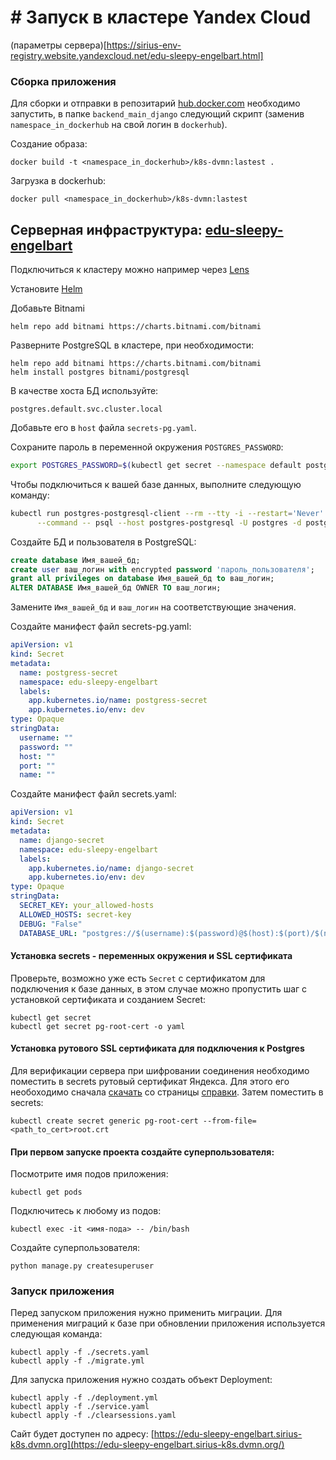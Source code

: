 # # Запуск в кластере Yandex Cloud

(параметры сервера)[https://sirius-env-registry.website.yandexcloud.net/edu-sleepy-engelbart.html]

### Сборка приложения

Для сборки и отправки в репозитарий [hub.docker.com](hub.docker.com) необходимо запустить, в папке `backend_main_django` следующий скрипт (заменив `namespace_in_dockerhub` на свой логин в `dockerhub`).

Создание образа:
```shell
docker build -t <namespace_in_dockerhub>/k8s-dvmn:lastest .
```
Загрузка в dockerhub:
```shell
docker pull <namespace_in_dockerhub>/k8s-dvmn:lastest
```

## Серверная инфраструктура: [edu-sleepy-engelbart](https://sirius-env-registry.website.yandexcloud.net/edu-sleepy-engelbart.html)

Подключиться к кластеру можно например через [Lens](https://k8slens.dev/)

Установите [Helm](https://helm.sh/)

Добавьте Bitnami
```
helm repo add bitnami https://charts.bitnami.com/bitnami
```

Разверните PostgreSQL в кластере, при необходимости:
```shell
helm repo add bitnami https://charts.bitnami.com/bitnami
helm install postgres bitnami/postgresql
```
В качестве хоста БД используйте:
```
postgres.default.svc.cluster.local
```

Добавьте его в `host` файла `secrets-pg.yaml`.

Сохраните пароль в переменной окружения `POSTGRES_PASSWORD`:

```bash
export POSTGRES_PASSWORD=$(kubectl get secret --namespace default postgress-secret -o jsonpath="{.data.password}" | base64 -d)
```

Чтобы подключиться к вашей базе данных, выполните следующую команду:

```bash
kubectl run postgres-postgresql-client --rm --tty -i --restart='Never' --namespace default --image docker.io/bitnami/postgresql:16.1.0-debian-11-r20 --env="PGPASSWORD=$POSTGRES_PASSWORD" \
      --command -- psql --host postgres-postgresql -U postgres -d postgres -p 5432
```

Создайте БД и пользователя в PostgreSQL:

```sql
create database Имя_вашей_бд;
create user ваш_логин with encrypted password 'пароль_пользователя';
grant all privileges on database Имя_вашей_бд to ваш_логин;
ALTER DATABASE Имя_вашей_бд OWNER TO ваш_логин;
```

Замените `Имя_вашей_бд` и `ваш_логин` на соответствующие значения.

Создайте манифест файл secrets-pg.yaml:
```yaml
apiVersion: v1
kind: Secret
metadata:
  name: postgress-secret
  namespace: edu-sleepy-engelbart
  labels:
    app.kubernetes.io/name: postgress-secret
    app.kubernetes.io/env: dev
type: Opaque
stringData:
  username: ""
  password: ""
  host: ""
  port: ""
  name: ""
```


Создайте манифест файл secrets.yaml:

```yaml
apiVersion: v1
kind: Secret
metadata:
  name: django-secret
  namespace: edu-sleepy-engelbart
  labels:
    app.kubernetes.io/name: django-secret
    app.kubernetes.io/env: dev
type: Opaque
stringData:
  SECRET_KEY: your_allowed-hosts
  ALLOWED_HOSTS: secret-key
  DEBUG: "False"
  DATABASE_URL: "postgres://$(username):$(password)@$(host):$(port)/$(name)?sslmode=verify-full&sslrootcert=/opt/.postgresql/root.crt"
```

#### Установка secrets - переменных окружения и SSL сертификата

Проверьте, возможно уже есть `Secret` с сертификатом для подключения к базе данных, в этом случае можно пропустить шаг с установкой сертификата и созданием Secret:

```shell
kubectl get secret
kubectl get secret pg-root-cert -o yaml
```

#### Установка рутового SSL сертификата для подключения к Postgres
Для верификации сервера при шифровании соединения необходимо поместить в secrets рутовый сертификат Яндекса. 
Для этого его необоходимо сначала [скачать](https://storage.yandexcloud.net/cloud-certs/CA.pem) со страницы [справки](https://yandex.cloud/ru/docs/managed-postgresql/operations/connect). 
Затем поместить в secrets:
```shell
kubectl create secret generic pg-root-cert --from-file=<path_to_cert>root.crt
```

#### При первом запуске проекта создайте суперпользователя:
Посмотрите имя подов приложения:
```shell-session
kubectl get pods
```
Подключитесь к любому из подов:
```shell-session
kubectl exec -it <имя-пода> -- /bin/bash
```

Создайте суперпользователя:
```shell-session
python manage.py createsuperuser
```

### Запуск приложения

Перед запуском приложения нужно применить миграции. Для применения миграций к базе при обновлении приложения используется следующая команда:
```shell
kubectl apply -f ./secrets.yaml
kubectl apply -f ./migrate.yml
```

Для запуска приложения нужно создать объект Deployment:
```shell
kubectl apply -f ./deployment.yml
kubectl apply -f ./service.yaml
kubectl apply -f ./clearsessions.yaml
```

Сайт будет доступен по адресу: [https://edu-sleepy-engelbart.sirius-k8s.dvmn.org](https://edu-sleepy-engelbart.sirius-k8s.dvmn.org/)
